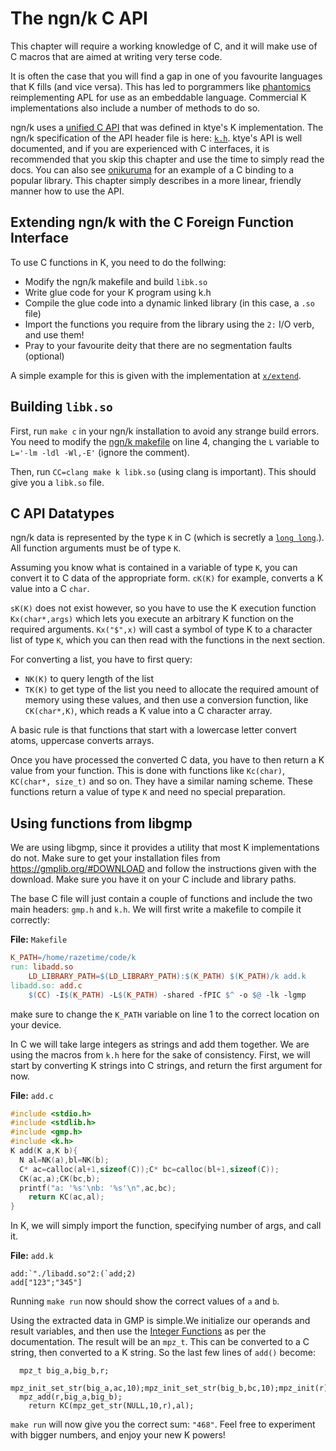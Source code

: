 # The ngn/k C API

This chapter will require a working knowledge of C, and it will make use of C
macros that are aimed at writing very terse code.

It is often the case that you will find a gap in one of you favourite languages
that K fills (and vice versa). This has led to porgrammers like [phantomics](https://github.com/phantomics)
reimplementing APL for use as an embeddable language. Commercial K
implementations also include a number of methods to do so. 

ngn/k uses a [unified C API](https://github.com/ktye/i/blob/master/%2B/README.md#c-api-kh)
that was defined in ktye's K implementation. The ngn/k specification of the API
header file is here: [`k.h`](https://codeberg.org/ngn/k/src/branch/master/k.h).
ktye's API is well documented, and if you are experienced with C interfaces,
it is recommended that you skip this chapter and
use the time to simply read the docs. You can also see
[onikuruma](https://github.com/x86y/onikuruma/tree/main) for an example of a
C binding to a popular library. This chapter simply describes in a more
linear, friendly manner how to use the API.

## Extending ngn/k with the C Foreign Function Interface

To use C functions in K, you need to do the follwing:
- Modify the ngn/k makefile and build `libk.so`
- Write glue code for your K program using k.h
- Compile the glue code into a dynamic linked library (in this case, a `.so`
  file)
- Import the functions you require from the library using the `2:` I/O verb,
  and use them!
- Pray to your favourite deity that there are no segmentation faults (optional)

A simple example for this is given with the implementation at
[`x/extend`](https://codeberg.org/ngn/k/src/branch/master/x/extend).

## Building `libk.so`

First, run `make c` in your ngn/k installation to avoid any strange build
errors. You need to modify the [ngn/k makefile](https://codeberg.org/ngn/k/src/branch/master/makefile)
on line 4, changing the `L` variable to `L='-lm -ldl -Wl,-E'`
(ignore the comment).

Then, run `CC=clang make k libk.so` (using clang is important). This should
give you a `libk.so` file.

## C API Datatypes
ngn/k data is represented by the type `K` in C (which is secretly a
[`long long`](https://codeberg.org/ngn/k/src/branch/master/k.h).). All
function arguments must be of type `K`.

Assuming you know what is contained in a variable of type `K`, you can convert
it to C data of the appropriate form. `cK(K)` for example, converts a K value into
a C `char`.

`sK(K)` does not exist however, so you have to use the K execution function
`Kx(char*,args)` which lets you execute an arbitrary K function on the required
arguments. `Kx("$",x)` will cast a symbol of type K to a character list of type
`K`, which you can then read with the functions in the next section.

For converting a list, you have to first query:
- `NK(K)` to query length of the list
- `TK(K)` to get type of the list
you need to allocate the required amount of memory using these values, and then
use a conversion function, like `CK(char*,K)`, which reads a K
value into a C character array.

A basic rule is that functions that start with a lowercase letter convert
atoms, uppercase converts arrays.

Once you have processed the converted C data, you have to then return a K
value from your function. This is done with functions like `Kc(char)`,
`KC(char*, size_t)` and so on. They have a similar naming scheme. These
functions return a value of type `K` and need no special preparation.

## Using functions from libgmp

We are using libgmp, since it provides a utility that most K implementations
do not. Make sure to get your installation files from https://gmplib.org/#DOWNLOAD
and follow the instructions given with the download. Make sure you have it on
your C include and library paths.

The base C file will just contain a couple of functions and include the two
main headers: `gmp.h` and `k.h`. We will first write a makefile to compile it
correctly:

__File:__ `Makefile`
```makefile
K_PATH=/home/razetime/code/k
run: libadd.so
	LD_LIBRARY_PATH=$(LD_LIBRARY_PATH):$(K_PATH) $(K_PATH)/k add.k
libadd.so: add.c
	$(CC) -I$(K_PATH) -L$(K_PATH) -shared -fPIC $^ -o $@ -lk -lgmp
```

make sure to change the `K_PATH` variable on line 1 to the correct location on
your device.

In C we will take large integers as strings and add them together. We are using
the macros from `k.h` here for the sake of consistency. First,
we will start by converting K strings into C strings, and return the first
argument for now.

__File:__ `add.c` 
```c
#include <stdio.h>
#include <stdlib.h>
#include <gmp.h>
#include <k.h>
K add(K a,K b){
  N al=NK(a),bl=NK(b);
  C* ac=calloc(al+1,sizeof(C));C* bc=calloc(bl+1,sizeof(C));
  CK(ac,a);CK(bc,b);
  printf("a: '%s'\nb: '%s'\n",ac,bc);
	return KC(ac,al);
}
```

In K, we will simply import the function, specifying number of args,
and call it.

__File:__ `add.k`
```
add:`"./libadd.so"2:(`add;2)
add["123";"345"]
```

Running `make run` now should show the correct values of `a` and `b`.

Using the extracted data in GMP is simple.We initialize our operands and result
variables, and then use the [Integer Functions](https://gmplib.org/manual/Integer-Functions)
as per the documentation. The result will be an `mpz_t`. This can be converted
to a C string, then converted to a K string. So the last few lines of `add()` become:

```
  mpz_t big_a,big_b,r;
  mpz_init_set_str(big_a,ac,10);mpz_init_set_str(big_b,bc,10);mpz_init(r);
  mpz_add(r,big_a,big_b);
	return KC(mpz_get_str(NULL,10,r),al);
```

`make run` will now give you the correct sum: `"468"`. Feel free to experiment
with bigger numbers, and enjoy your new K powers!
